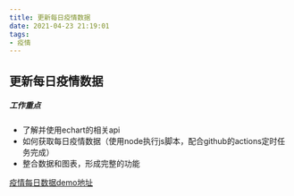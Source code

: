 ```yaml
---
title: 更新每日疫情数据
date: 2021-04-23 21:19:01
tags: 
- 疫情
---
```

##  更新每日疫情数据

##### 工作重点
- 了解并使用echart的相关api
- 如何获取每日疫情数据（使用node执行js脚本，配合github的actions定时任务完成）
- 整合数据和图表，形成完整的功能

[疫情每日数据demo地址](/outlet/echart-report.html)